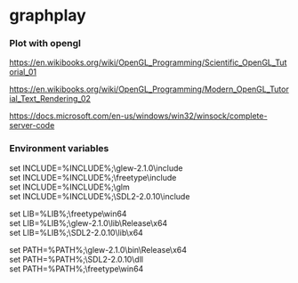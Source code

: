 # graphplay
### Plot with opengl

https://en.wikibooks.org/wiki/OpenGL_Programming/Scientific_OpenGL_Tutorial_01

https://en.wikibooks.org/wiki/OpenGL_Programming/Modern_OpenGL_Tutorial_Text_Rendering_02

https://docs.microsoft.com/en-us/windows/win32/winsock/complete-server-code

### Environment variables

set INCLUDE=%INCLUDE%;<installdir>\glew-2.1.0\include<br/>
set INCLUDE=%INCLUDE%;<installdir>\freetype\include<br/>
set INCLUDE=%INCLUDE%;<installdir>\glm<br/>
set INCLUDE=%INCLUDE%;<installdir>\SDL2-2.0.10\include<br/>

set LIB=%LIB%;<installdir>\freetype\win64<br/>
set LIB=%LIB%;<installdir>\glew-2.1.0\lib\Release\x64<br/>
set LIB=%LIB%;<installdir>\SDL2-2.0.10\lib\x64<br/>

set PATH=%PATH%;<installdir>\glew-2.1.0\bin\Release\x64<br/>
set PATH=%PATH%;<installdir>\SDL2-2.0.10\dll<br/>
set PATH=%PATH%;<installdir>\freetype\win64<br/>

